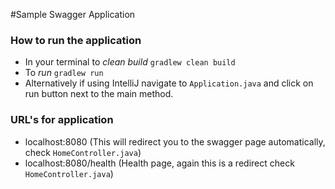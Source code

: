 #Sample Swagger Application

### How to run the application

- In your terminal to *clean build* `gradlew clean build`
- To *run* `gradlew run`
- Alternatively if using IntelliJ navigate to `Application.java` and click on run button next to the main method.


### URL's for application

- localhost:8080 (This will redirect you to the swagger page automatically, check `HomeController.java`)
- localhost:8080/health (Health page, again this is a redirect check `HomeController.java`)